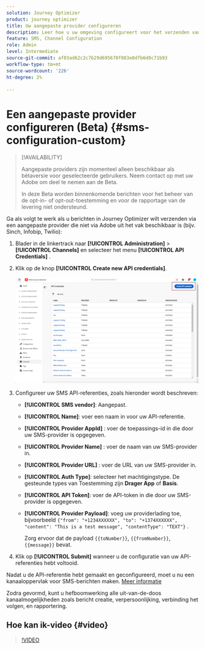 ```yaml
---
solution: Journey Optimizer
product: journey optimizer
title: Uw aangepaste provider configureren
description: Leer hoe u uw omgeving configureert voor het verzenden van tekstberichten met Journey Optimizer via een aangepaste provider
feature: SMS, Channel Configuration
role: Admin
level: Intermediate
source-git-commit: af03ad62c2c7b29d695670f083e0dfb6d0c71b93
workflow-type: tm+mt
source-wordcount: '226'
ht-degree: 2%

---
```


# Een aangepaste provider configureren (Beta) {#sms-configuration-custom}

>[!AVAILABILITY]
>
>Aangepaste providers zijn momenteel alleen beschikbaar als bètaversie voor geselecteerde gebruikers. Neem contact op met uw Adobe om deel te nemen aan de Beta.
>
>In deze Beta worden binnenkomende berichten voor het beheer van de opt-in- of opt-out-toestemming en voor de rapportage van de levering niet ondersteund.

Ga als volgt te werk als u berichten in Journey Optimizer wilt verzenden via een aangepaste provider die niet via Adobe uit het vak beschikbaar is (bijv. Sinch, Infobip, Twilio):

1. Blader in de linkertrack naar **[!UICONTROL Administration]** > **[!UICONTROL Channels]** en selecteer het menu **[!UICONTROL API Credentials]** .

1. Klik op de knop **[!UICONTROL Create new API credentials]**.

   ![](assets/sms_byo_1.png)

1. Configureer uw SMS API-referenties, zoals hieronder wordt beschreven:

   * **[!UICONTROL SMS vendor]**: Aangepast.

   * **[!UICONTROL Name]**: voer een naam in voor uw API-referentie.

   * **[!UICONTROL Provider AppId]** : voer de toepassings-id in die door uw SMS-provider is opgegeven.

   * **[!UICONTROL Provider Name]** : voer de naam van uw SMS-provider in.

   * **[!UICONTROL Provider URL]** : voer de URL van uw SMS-provider in.

   * **[!UICONTROL Auth Type&#x200B;]**: selecteer het machtigingstype. De gesteunde types van Toestemming zijn **Drager App** of **Basis**.

   * **[!UICONTROL API Token]**: voer de API-token in die door uw SMS-provider is opgegeven.

   * **[!UICONTROL Provider Payload]**: voeg uw providerlading toe, bijvoorbeeld `{"from": "+1234XXXXXX", "to": "+1374XXXXXX", "content": "This is a test message", "contentType": "TEXT"}` .

     Zorg ervoor dat de payload `{{toNumber}}`, `{{fromNumber}}`, `{{message}}` bevat.

1. Klik op **[!UICONTROL Submit]** wanneer u de configuratie van uw API-referenties hebt voltooid.

Nadat u de API-referentie hebt gemaakt en geconfigureerd, moet u nu een kanaaloppervlak voor SMS-berichten maken. [Meer informatie](sms-configuration-surface.md)

Zodra gevormd, kunt u hefboomwerking alle uit-van-de-doos kanaalmogelijkheden zoals bericht creatie, verpersoonlijking, verbinding het volgen, en rapportering.

## Hoe kan ik-video {#video}

>[!VIDEO](https://video.tv.adobe.com/v/3431625)
